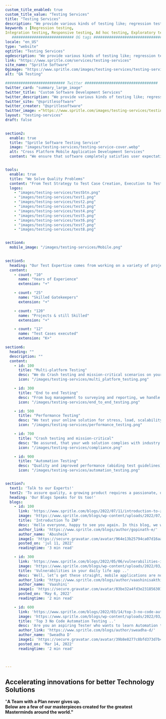 ```yaml
---
custom_title_enabled: true
custom_title_value: "Testing Services"
title: "Testing Services"
description: "We provide various kinds of testing like; regression testing, integration testing, responsive testing and running other kinds of quality assurance test are handled by our experienced quality analyst. We assure you with absolute conviction that our testing services are the best you can find."
keywords : [Regression testing,
Integration testing, Responsive testing, Ad hoc testing, Exploratory testing, Smoke testing, Sanity testing, Visual testing, Penetration testing, Load testing, Selenium Testing, testing services, Quality assurance, Quality analyst, testing, Manual testing,]
   ############################ OG tags #################################
locale: "en_US"
type: "website"
ogtitle: "Testing Services" 
ogdescription: "We provide various kinds of testing like; regression testing, integration testing, responsive testing and running other kinds of quality assurance test are handled by our experienced quality analyst. We assure you with absolute conviction that our testing services are the best you can find."
link: "https://www.spritle.com/services/testing-services"
site_name: "Spritle Software" 
Ogimage: "https://www.spritle.com/images/testing-services/testing-service-cover.webp.pagespeed.ce.8tp6uHJZVj.webp"
alt: "QA Testing" 

########################### Twitter #################################
twitter_card: "summary_large_image"
twitter_title: "Custom Software Development Services" 
twitter_description: "We provide various kinds of testing like; regression testing, integration testing, responsive testing and running other kinds of quality assurance test are handled by our experienced quality analyst. We assure you with absolute conviction that our testing services are the best you can find."
twitter_site: "@spritlesoftware"
twitter_creater: "@spritlesoftware"
twitter_image: ="https://www.spritle.com/images/testing-services/testing-service-cover.webp.pagespeed.ce.8tp6uHJZVj.webp"
layout: "testing-services"
draft: false

  
section2:
  enable: true
  title: "Spritle Software Testing Service"
  image: "images/testing-services/testing-service-cover.webp"
  alt: "Cross Platform Mobile Application Development Services"
  content: "We ensure that software completely satisfies user expectations and requirement specifications. To help our customers provide high-quality software quickly, we provide a wide range of QA services within real-time time limitations. We use the best software testing methodologies and applications, and top-tier software testing labs to deliver on our promise of Quality Engineering, Quality Assurance, and Digital Assurance."


tools:
  enable: true
  title: "We Solve Quality Problems"
  content: "From Test Strategy to Test Case Creation, Execution to Test Reporting, and Quality Assurance Process Improvements, our testing services cover it all."
  logos:
    - "images/testing-services/testbtn.png"
    - "images/testing-services/test1.png"
    - "images/testing-services/test2.png"
    - "images/testing-services/test3.png"
    - "images/testing-services/test4.png"
    - "images/testing-services/test5.png"
    - "images/testing-services/text6.png"
    - "images/testing-services/test7.png"
    - "images/testing-services/test8.png"


section4:
  mobile_image: "/images/testing-services/Mobile.png"
  

section5:
  heading: "Our Test Expertise comes from working on a variety of projects and business verticals."
  content:
    - count: "10"
      name: "Years of Experience"
      extension: "+"

    - count: "25"
      name: "Skilled Gatekeepers"
      extension: "+"

    - count: "120"
      name: "Projects & still Skilled"
      extension: "+"

    - count: "12"
      name: "Test Cases executed"
      extension: "K+"

section6:
  heading: ""
  description: ""
  content:
    - id: 100
      title: "Multi-platform Testing"
      desc: "We do Crash testing and mission-critical scenarios on your preferred devices, platforms, and networks."
      icon: "/images/testing-services/multi_platform_testing.png"

    - id: 300 
      title: "End to end Testing"
      desc: "From bug management to surveying and reporting, we handle it all & offer a complete testing solution."
      icon: "/images/testing-services/end_to_end_testing.png"

    - id: 500
      title: "Performance Testing"
      desc: "We test your online solution for stress, load, scalability, and reliability under any expected demand."
      icon: "/images/testing-services/performance_testing.png"

    - id: 700
      title: "Crash testing and mission-critical"
      desc: "Be assured, that your web solution complies with industry standards (HIPAA, FHIR HL7, GDPR, and more)."
      icon: "/images/testing-services/compliance.png"

    - id: 900
      title: "Automation Testing"
      desc: "Quality and improved performance (abiding test guidelines) of web solutions by our Test Automation Experts."
      icon: "/images/testing-services/automation_testing.png"


section7:
  text1: 'Talk to our Experts!'
  text2: 'To assure quality, a growing product requires a passionate, dedicated QA crew.'
  heading: 'Our Blogs Speaks for Us too!'
  blogs:
    - id: 100
      link: 'https://www.spritle.com/blogs/2022/07/11/introduction-to-zap-zed-attack-proxy/'
      image: 'https://www.spritle.com/blogs/wp-content/uploads/2022/07/Introduction-To-ZAP-Zed-Attack-Proxy-feature-1.jpg '
      title: 'Introduction To ZAP'
      desc: 'Hello everyone, happy to see you again. In this blog, we will be discussing the ZAP tool which is used as a security testing tool for web applications. So before digging...'
      author_link: 'https://www.spritle.com/blogs/author/gopinath-e/'
      author_name: 'Abusheik'
      image1: 'https://secure.gravatar.com/avatar/964e13b25794ca07d16aabf599939b60?s=90&d=mm&r=g'
      posted_on: 'jul 11, 2022'
      readingtime: '3 min read'

    - id: 300
      link: 'https://www.spritle.com/blogs/2022/05/06/vulnerabilities-in-your-daily-life-mobile-applications/'
      image: 'https://www.spritle.com/blogs/wp-content/uploads/2022/03/Katalon-test-tool-title.png'
      title: 'Vulnerabilities in your daily life app ..'
      desc: 'Well, let’s get these straight, mobile applications are now something we use in our day-to-day lives. For example, for booking cabs, we use applications...'
      author_link: 'https://www.spritle.com/blogs/author/vaashinisakthivel/'
      author_name: 'Vaashini'
      image1: 'https://secure.gravatar.com/avatar/03be32a4fd3e231856301aca8999d27e?s=90&d=mm&r=g'
      posted_on: 'May 6, 2022'
      readingtime: '2 min read'

    - id: 600
      link: 'https://www.spritle.com/blogs/2022/03/14/top-3-no-code-automation-testing-tools/'
      image: 'https://www.spritle.com/blogs/wp-content/uploads/2022/03/top-3-coding-tools-title.png'
      title: 'Top 3 No Code Automation Testing ..'
      desc: 'Are you an aspiring Tester who wants to learn Automation testing, but you are not familiar with the coding pre-requisites? This blog is for you! Before we jump right into ...'
      author_link: 'https://www.spritle.com/blogs/author/sweadha-d/'
      author_name: 'Sweadha D'
      image1: 'https://secure.gravatar.com/avatar/39b8e8277c8bfd373d7b4daa9b8ac00d?s=90&d=mm&r=g'
      posted_on: 'Mar 14, 2022'
      readingtime: '2 min read'

   

---
```


## Accelerating innovations for better **Technology Solutions**

"<b>A Team with a Plan never gives up<b>. <br>Below are a few of our masterpieces created for the greatest Masterminds around the world."